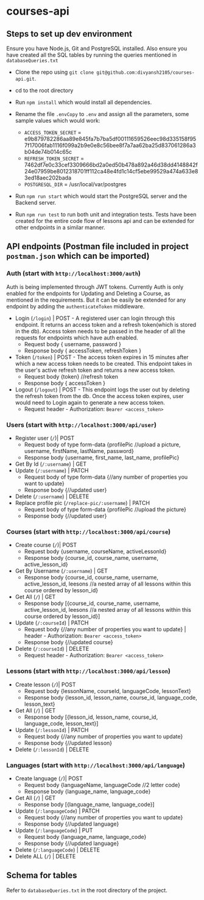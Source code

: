# courses-api
## Steps to set up dev environment
Ensure you have Node.js, Git and PostgreSQL installed. Also ensure you have created all the SQL tables by running the queries mentioned in `databaseQueries.txt`

- Clone the repo using `git clone git@github.com:divyansh2105/courses-api.git`.
- cd to the root directory
- Run `npm install` which would install all dependencies.

- Rename the file `.envCopy` to `.env` and assign all the parameters, some sample values which would work:
  - `ACCESS_TOKEN_SECRET` = e9b879782286aa89e845fa7b7ba5df00111659526eec98d335158f957f17006fab1116f099a2b9e0e8c56bee8f7a7aa62ba25d837061286a3b04de74b014c65c
  - `REFRESH_TOKEN_SECRET` = 7462df7e0c33cef3309666bd2a0ed50b478a892a46d38dd4148842f24e07959be8012318701ff112ca48e4fd1c14cf5ebe99529a474a633e83ed18aec202bada
  - `POSTGRESQL_DIR` = /usr/local/var/postgres

- Run `npm run start` which would start the PostgreSQL server and the Backend server.
- Run `npm run test` to run both unit and integration tests. Tests have been created for the entire code flow of lessons api and can be extended for other endpoints in a similar manner. 


## API endpoints (Postman file included in project `postman.json` which can be imported)
### Auth (start with `http://localhost:3000/auth`)
Auth is being implemented through JWT tokens.
Currently Auth is only enabled for the endpoints for Updating and Deleting a Course, as mentioned in the requirements. But it can be easily be extended for any endpoint by adding the `authenticateToken` middleware.
- Login (`/login`) | POST - A registered user can login through this endpoint. It returns an access token and a refresh token(which is stored in the db). Access token needs to be passed in the header of all the requests for endpoints which have auth enabled.
  - Request body { username, password }
  - Response body { accessToken, refreshToken }
- Token (`/token`) | POST - The access token expires in 15 minutes after which a new access token needs to be created. This endpoint takes in the user's active refresh token and returns a new access token.
  - Request body {token} //refresh token
  - Response body { accessToken }
- Logout (`/logout`) | POST - This endpoint logs the user out by deleting the refresh token from the db. Once the access token expires, user would need to Login again to generate a new access token.
  - Request header - Authorization: `Bearer <access_token>`

### Users (start with `http://localhost:3000/api/user`)
- Register user (`/`)| POST
  - Request body of type form-data {profilePic //upload a picture, username, firstName, lastName, password}
  - Response body {username, first_name, last_name, profilePic}
- Get By Id (`/:username`) | GET
- Update (`/:username`) | PATCH
  - Request body of type form-data {//any number of properties you want to update}
  - Response body {//updated user}
- Delete (`/:username`) | DELETE
- Replace profile pic (`/replace-pic/:username`) | PATCH
  - Request body of type form-data {profilePic //upload the picture}
  - Response body {//updated user}
 
### Courses (start with `http://localhost:3000/api/course`)
- Create course (`/`)| POST
  - Request body {username, courseName, activeLessonId}
  - Response body {course_id, course_name, username, active_lesson_id}
- Get By Username (`/:username`) | GET
  - Response body {course_id, course_name, username, active_lesson_id, leesons //a nested array of all lessons within this course ordered by lesson_id}
- Get All (`/`) | GET
  - Response body [{course_id, course_name, username, active_lesson_id, leesons //a nested array of all lessons within this course ordered by lesson_id}]
- Update (`/:courseId`) | PATCH
  - Request body {//any number of properties you want to update} | header - Authorization: `Bearer <access_token>`
  - Response body {//updated course}
- Delete (`/:courseId`) | DELETE
   - Request header - Authorization: `Bearer <access_token>`
 
### Lessons (start with `http://localhost:3000/api/lesson`)
- Create lesson (`/`)| POST
  - Request body {lessonName, courseId, languageCode, lessonText}
  - Response body {lesson_id, lesson_name, course_id, language_code, lesson_text}
- Get All (`/`) | GET
  - Response body [{lesson_id, lesson_name, course_id, language_code, lesson_text}] 
- Update (`/:lessonId`) | PATCH
  - Request body {//any number of properties you want to update}
  - Response body {//updated lesson}
- Delete (`/:lessonId`) | DELETE

### Languages (start with `http://localhost:3000/api/language`)
- Create language (`/`)| POST
  - Request body {languageName, languageCode //2 letter code}
  - Response body {language_name, language_code}
- Get All (`/`) | GET
  - Response body [{language_name, language_code}] 
- Update (`/:languageCode`) | PATCH
  - Request body {//any number of properties you want to update}
  - Response body {//updated language}
- Update (`/:languageCode`) | PUT
  - Request body {language_name, language_code}
  - Response body {//updated language}
- Delete (`/:languageCode`) | DELETE
- Delete ALL (`/`) | DELETE

## Schema for tables
Refer to `databaseQueries.txt` in the root directory of the project.
